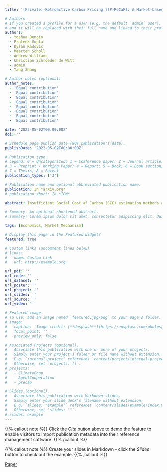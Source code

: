 ```yaml
---
title: '(Private)-Retroactive Carbon Pricing [(P)ReCaP]: A Market-based Approach for Climate Finance and Risk Assessment'

# Authors
# If you created a profile for a user (e.g. the default `admin` user), write the username (folder name) here
# and it will be replaced with their full name and linked to their profile.
authors:
  - Yoshua Bengio
  - Prateek Gupta
  - Dylan Radovic
  - Maarten Scholl
  - Andrew Williams
  - Christian Schroeder de Witt
  - admin
  - Yang Zhang

# Author notes (optional)
author_notes:
  - 'Equal contribution'
  - 'Equal contribution'
  - 'Equal contribution'
  - 'Equal contribution'
  - 'Equal contribution'
  - 'Equal contribution'
  - 'Equal contribution'
  - 'Equal contribution'

date: '2022-05-02T00:00:00Z'
doi: ''

# Schedule page publish date (NOT publication's date).
publishDate: '2022-05-02T00:00:00Z'

# Publication type.
# Legend: 0 = Uncategorized; 1 = Conference paper; 2 = Journal article;
# 3 = Preprint / Working Paper; 4 = Report; 5 = Book; 6 = Book section;
# 7 = Thesis; 8 = Patent
publication_types: ['3']

# Publication name and optional abbreviated publication name.
publication: In *arXiv.org*
# publication_short: In *ICW*

abstract: Insufficient Social Cost of Carbon (SCC) estimation methods and short-term decision-making horizons have hindered the ability of carbon emitters to properly correct for the negative externalities of climate change, as well as the capacity of nations to balance economic and climate policy. To overcome these limitations, we introduce Retrospective Social Cost of Carbon Updating (ReSCCU), a novel mechanism that corrects for these limitations as empirically measured evidence is collected. To implement ReSCCU in the context of carbon taxation, we propose Retroactive Carbon Pricing (ReCaP), a market mechanism in which polluters offload the payment of ReSCCU adjustments to insurers. To alleviate systematic risks and minimize government involvement, we introduce the Private ReCaP (PReCaP) prediction market, which could see real-world implementation based on the engagement of a few high net-worth individuals or independent institutions.

# Summary. An optional shortened abstract.
# summary: Lorem ipsum dolor sit amet, consectetur adipiscing elit. Duis posuere tellus ac convallis placerat. Proin tincidunt magna sed ex sollicitudin condimentum.

tags: [Economics, Market Mechanism]

# Display this page in the Featured widget?
featured: true

# Custom links (uncomment lines below)
# links:
# - name: Custom Link
#   url: http://example.org

url_pdf: ''
url_code: ''
url_dataset: ''
url_poster: ''
url_project: ''
url_slides: ''
url_source: ''
url_video: ''

# Featured image
# To use, add an image named `featured.jpg/png` to your page's folder.
# image:
#   caption: 'Image credit: [**Unsplash**](https://unsplash.com/photos/pLCdAaMFLTE)'
#   focal_point: ''
#   preview_only: false

# Associated Projects (optional).
#   Associate this publication with one or more of your projects.
#   Simply enter your project's folder or file name without extension.
#   E.g. `internal-project` references `content/project/internal-project/index.md`.
#   Otherwise, set `projects: []`.
# projects:
#   - ClimateCoop
#   - AgentCooperation
#   - precap

# Slides (optional).
#   Associate this publication with Markdown slides.
#   Simply enter your slide deck's filename without extension.
#   E.g. `slides: "example"` references `content/slides/example/index.md`.
#   Otherwise, set `slides: ""`.
# slides: example
---
```


{{% callout note %}}
Click the _Cite_ button above to demo the feature to enable visitors to import publication metadata into their reference management software.
{{% /callout %}}

{{% callout note %}}
Create your slides in Markdown - click the _Slides_ button to check out the example.
{{% /callout %}}

[Paper](https://arxiv.org/abs/2205.00666)
